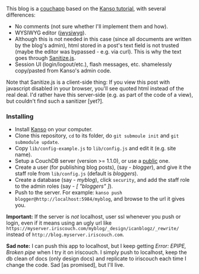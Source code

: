 This blog is a [couchapp](http://couchapp.org/) based on the [Kanso tutorial](http://kansojs.org/guides/getting_started.html), with several differences:

  * No comments (not sure whether I'll implement them and how).
  * WYSIWYG editor ([jwysiwyg](https://github.com/akzhan/jwysiwyg/)).
  * Although this is not needed in this case (since all documents are written by the blog's admin), html stored in a post's text field is not trusted (maybe the editor was bypassed - e.g. via curl). This is why the text goes through [Sanitize.js](https://github.com/gbirke/Sanitize.js).
  * Session UI (login/logout/etc.), flash messages, etc. shamelessly copy/pasted from Kanso's admin code.

Note that Sanitize.js is a client-side thing: If you view this post with javascript disabled in your browser, you'll see quoted html instead of the real deal. I'd rather have this server-side (e.g. as part of the code of a view), but couldn't find such a sanitizer [yet?].

### Installing

  * Install [Kanso](http://kansojs.org) on your computer.
  * Clone this repository, `cd` to its folder, do `git submoule init` and `git submodule update`.
  * Copy `lib/config-example.js` to `lib/config.js` and edit it (e.g. site name).
  * Setup a CouchDB server (version >= 1.1.0), or use a [public](http://iriscouch.com) one.
  * Create a user (for publishing blog posts), (say - _blogger_), and give it the staff role from `lib/config.js` (default is _bloggers_).
  * Create a database (say - _myblog_), click `security`, and add the staff role to the admin roles (say - _[ "bloggers" ]_).
  * Push to the server. For example: `kanso push blogger@http://localhost:5984/myblog`, and browse to the url it gives you. 

**Important:** If the server is _not_ localhost, user ssl whenever you push or login, even if it means using an ugly url like `https://myserver.iriscouch.com/myblog/_design/icanblogz/_rewrite/` instead of `http://blog.myserver.iriscouch.com`.

**Sad note:** I can push this app to localhost, but I keep getting _Error: EPIPE, Broken pipe_ when I try it on iriscouch. I simply push to localhost, keep the db clean of docs (only design docs) and replicate to iriscouch each time I change the code. Sad [as promised], but I'll live.
